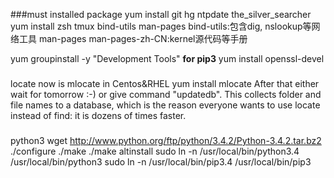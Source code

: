 ###must installed package
yum install git hg ntpdate the_silver_searcher
yum install zsh tmux bind-utils man-pages
bind-utils:包含dig, nslookup等网络工具
man-pages man-pages-zh-CN:kernel源代码等手册

yum groupinstall -y "Development Tools"
**for pip3**
yum install openssl-devel


###
locate now is mlocate in Centos&RHEL
yum install mlocate
After that either wait for tomorrow :-) or give command "updatedb". This collects folder and file names to a database, which is the reason everyone wants to use locate instead of find: it is dozens of times faster.


###
python3
wget http://www.python.org/ftp/python/3.4.2/Python-3.4.2.tar.bz2
./configure
./make
./make altinstall
sudo ln -n /usr/local/bin/python3.4 /usr/local/bin/python3
sudo ln -n /usr/local/bin/pip3.4 /usr/local/bin/pip3


